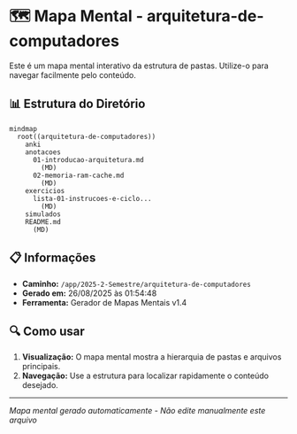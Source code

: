 # 🗺️ Mapa Mental - arquitetura-de-computadores

Este é um mapa mental interativo da estrutura de pastas. Utilize-o para navegar facilmente pelo conteúdo.

## 📊 Estrutura do Diretório

```mermaid
mindmap
  root((arquitetura-de-computadores))
    anki
    anotacoes
      01-introducao-arquitetura.md
        (MD)
      02-memoria-ram-cache.md
        (MD)
    exercicios
      lista-01-instrucoes-e-ciclo...
        (MD)
    simulados
    README.md
      (MD)
```

## 📋 Informações

- **Caminho:** `/app/2025-2-Semestre/arquitetura-de-computadores`
- **Gerado em:** 26/08/2025 às 01:54:48
- **Ferramenta:** Gerador de Mapas Mentais v1.4

## 🔍 Como usar

1. **Visualização:** O mapa mental mostra a hierarquia de pastas e arquivos principais.
2. **Navegação:** Use a estrutura para localizar rapidamente o conteúdo desejado.

---
*Mapa mental gerado automaticamente - Não edite manualmente este arquivo*
